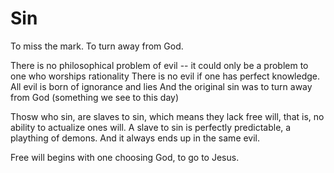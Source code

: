 # Sin

To miss the mark.
To turn away from God.

There is no philosophical problem 
 of evil -- it could only be a problem
 to one who worships rationality
There is no evil if one has perfect
 knowledge. 
All evil is born of ignorance and lies
And the original sin was to turn away 
 from God (something we see to this day)

Thosw who sin, are slaves to sin,
 which means they lack free will,
 that is, no ability to actualize
 ones will.
A slave to sin is perfectly predictable,
 a plaything of demons.
And it always ends up in the same evil.

Free will begins with one choosing God,
 to go to Jesus.
